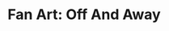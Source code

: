 ---
layout: portfolio
title: "Fan Art: Off And Away"
# FB and Jekyll SEO Tag values
description: Fan art illustrarion piece based on book and characters by Canadian illustrator Cale Atkinson.
image: /assets/images/portfolio/2019_fa_offAndAway@400w.jpg
# End FB and Jekyll SEO Tag values
categories: 
    - illustration
    - homepage
pretty_category: Illustration
pretty_title: "Fan Art: Off And Away"
permalink: /portfolio/fanart/fanart-offandaway
sort_number: 10
masonryimage: /assets/images/portfolio/2019_fa_offAndAway@400w.jpg
fullsizeimage: /assets/images/portfolio/2019_fa_offAndAway@1500w.jpg
work_details:
    - Digital Illustration, 2019
    - "Tools used: Procreate, iPad Pro, Apple Pencil"
    - A fan art piece based on characters of <strong>Off And Away</strong>, a book by Canadian illustrator <a href="https://cale.ca/" target="_blank">Cale Atkinson</a>.
---